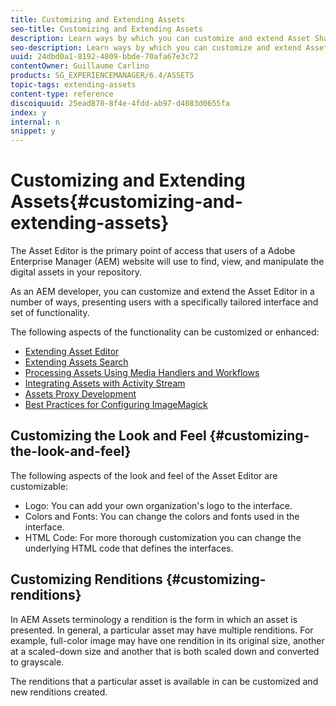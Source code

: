 ```yaml
---
title: Customizing and Extending Assets
seo-title: Customizing and Extending Assets
description: Learn ways by which you can customize and extend Asset Share and Asset Editor, which presents users with a specifically tailored interface and set of functionality.
seo-description: Learn ways by which you can customize and extend Asset Share and Asset Editor, which presents users with a specifically tailored interface and set of functionality.
uuid: 24dbd0a1-8192-4809-bbde-70afa67e3c72
contentOwner: Guillaume Carlino
products: SG_EXPERIENCEMANAGER/6.4/ASSETS
topic-tags: extending-assets
content-type: reference
discoiquuid: 25ead870-8f4e-4fdd-ab97-d4083d0655fa
index: y
internal: n
snippet: y
---
```


# Customizing and Extending Assets{#customizing-and-extending-assets}

The Asset Editor is the primary point of access that users of a Adobe Enterprise Manager (AEM) website will use to find, view, and manipulate the digital assets in your repository.

As an AEM developer, you can customize and extend the Asset Editor in a number of ways, presenting users with a specifically tailored interface and set of functionality.

The following aspects of the functionality can be customized or enhanced:

* [Extending Asset Editor](../../assets/using/asseteditorx.md)
* [Extending Assets Search](../../assets/using/searchx.md)
* [Processing Assets Using Media Handlers and Workflows](../../assets/using/media-handlers.md)
* [Integrating Assets with Activity Stream](../../assets/using/extending-activity-stream.md)
* [Assets Proxy Development](../../assets/using/proxy.md)
* [Best Practices for Configuring ImageMagick](../../assets/using/best-practices-for-imagemagick.md)

## Customizing the Look and Feel {#customizing-the-look-and-feel}

The following aspects of the look and feel of the Asset Editor are customizable:

* Logo: You can add your own organization's logo to the interface.
* Colors and Fonts: You can change the colors and fonts used in the interface.
* HTML Code: For more thorough customization you can change the underlying HTML code that defines the interfaces.

## Customizing Renditions {#customizing-renditions}

In AEM Assets terminology a rendition is the form in which an asset is presented. In general, a particular asset may have multiple renditions. For example, full-color image may have one rendition in its original size, another at a scaled-down size and another that is both scaled down and converted to grayscale.

The renditions that a particular asset is available in can be customized and new renditions created.
